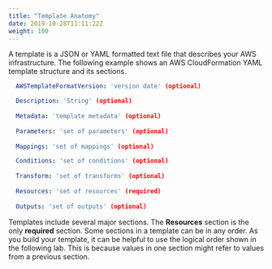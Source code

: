 ```yaml
---
title: "Template Anatomy"
date: 2019-10-28T11:11:22Z
weight: 100
---
```


A template is a JSON or YAML formatted text file that describes your AWS infrastructure. The following example 
shows an AWS CloudFormation YAML template structure and its sections.

```yaml
  AWSTemplateFormatVersion: 'version date' (optional)

  Description: 'String' (optional)
    
  Metadata: 'template metadata' (optional)   
    
  Parameters: 'set of parameters' (optional)
      
  Mappings: 'set of mappings' (optional)

  Conditions: 'set of conditions' (optional)     
    
  Transform: 'set of transforms' (optional) 
    
  Resources: 'set of resources' (required)     
    
  Outputs: 'set of outputs' (optional)
```

Templates include several major sections. The **Resources** section is the only **required** section. Some sections in a 
template can be in any order. As you build your template, it can be helpful to use the logical order shown in 
the following lab. This is because values in one section might refer to values from a previous section.
